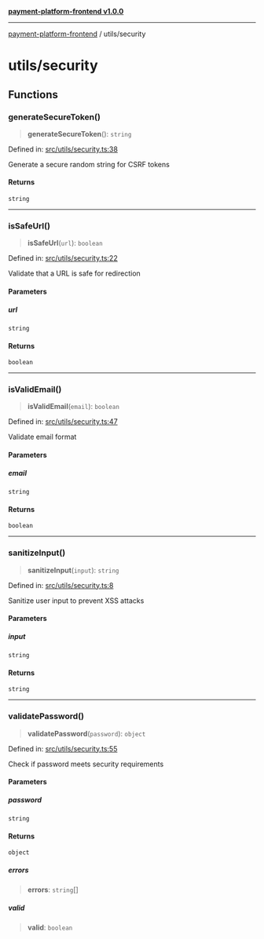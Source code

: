 [**payment-platform-frontend v1.0.0**](../README.md)

***

[payment-platform-frontend](../README.md) / utils/security

# utils/security

## Functions

### generateSecureToken()

> **generateSecureToken**(): `string`

Defined in: [src/utils/security.ts:38](https://github.com/lsendel/sass/blob/main/frontend/src/utils/security.ts#L38)

Generate a secure random string for CSRF tokens

#### Returns

`string`

***

### isSafeUrl()

> **isSafeUrl**(`url`): `boolean`

Defined in: [src/utils/security.ts:22](https://github.com/lsendel/sass/blob/main/frontend/src/utils/security.ts#L22)

Validate that a URL is safe for redirection

#### Parameters

##### url

`string`

#### Returns

`boolean`

***

### isValidEmail()

> **isValidEmail**(`email`): `boolean`

Defined in: [src/utils/security.ts:47](https://github.com/lsendel/sass/blob/main/frontend/src/utils/security.ts#L47)

Validate email format

#### Parameters

##### email

`string`

#### Returns

`boolean`

***

### sanitizeInput()

> **sanitizeInput**(`input`): `string`

Defined in: [src/utils/security.ts:8](https://github.com/lsendel/sass/blob/main/frontend/src/utils/security.ts#L8)

Sanitize user input to prevent XSS attacks

#### Parameters

##### input

`string`

#### Returns

`string`

***

### validatePassword()

> **validatePassword**(`password`): `object`

Defined in: [src/utils/security.ts:55](https://github.com/lsendel/sass/blob/main/frontend/src/utils/security.ts#L55)

Check if password meets security requirements

#### Parameters

##### password

`string`

#### Returns

`object`

##### errors

> **errors**: `string`[]

##### valid

> **valid**: `boolean`
